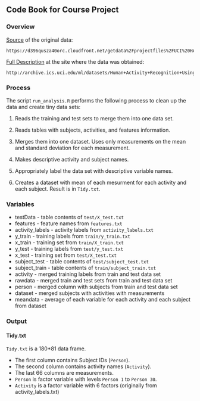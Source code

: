 ## Code Book for Course Project

### Overview

[Source](https://d396qusza40orc.cloudfront.net/getdata%2Fprojectfiles%2FUCI%20HAR%20Dataset.zip) of the original data:

	https://d396qusza40orc.cloudfront.net/getdata%2Fprojectfiles%2FUCI%20HAR%20Dataset.zip

[Full Description](http://archive.ics.uci.edu/ml/datasets/Human+Activity+Recognition+Using+Smartphones) at the site where the data was obtained:

	http://archive.ics.uci.edu/ml/datasets/Human+Activity+Recognition+Using+Smartphones
	
### Process

The script `run_analysis.R` performs the following process to clean up the data
and create tiny data sets:

1. Reads the training and test sets to merge them into one data set.

2. Reads tables with subjects, activities, and features information.

3. Merges them into one dataset. Uses only measurements on the mean and standard
   deviation for each measurement.

4. Makes descriptive activity and subject names.

5. Appropriately label the data set with descriptive variable names.

6. Creates a dataset with mean of each mesurment for each activity and each subject. Result is in `Tidy.txt`.

### Variables

- testData - table contents of `test/X_test.txt`
- features - feature names from `features.txt`
- activity_labels - activity labels from `activity_labels.txt`
- y_train - training labels from `train/y_train.txt`
- x_train - training set from `train/X_train.txt`
- y_test - training labels from `test/y_test.txt`
- x_test - training set from `test/X_test.txt`
- subject_test - table contents of `test/subject_test.txt`
- subject_train - table contents of `train/subject_train.txt`
- activity - merged training labels from train and test data set
- rawdata - merged train and test sets from train and test data set
- person - merged column with subjects from train and test data set
- dataset - merged subjects with activities with measurements
- meandata - average of each variable for each activity and each subject from dataset

### Output

#### Tidy.txt

`Tidy.txt` is a 180*81 data frame.

- The first column contains Subject IDs (`Person`).
- The second column contains activity names (`Activity`).
- The last 66 columns are measurements.
- `Person` is factor variable with levels `Person 1` to `Person 30`.
- `Activity` is a factor variable with 6 factors (originally from activity_labels.txt)
